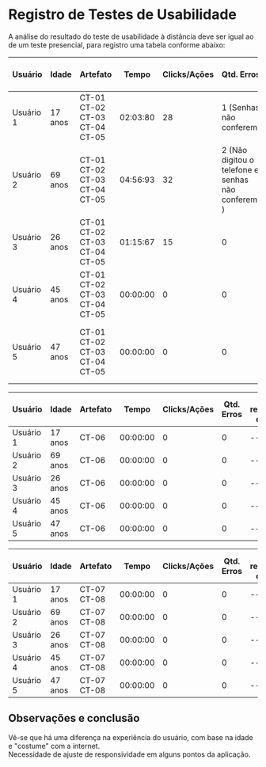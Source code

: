 # Registro de Testes de Usabilidade

A análise do resultado do teste de usabilidade à distância deve ser igual ao de um teste presencial, para registro uma tabela conforme abaixo:

| **Usuário** 	| **Idade** | **Artefato** 	| **Tempo** | **Clicks/Ações** | **Qtd. Erros** | **Se recuperou do erro** | **Comentários e observações** |
| --- 	| --- 	| --- 	| --- | ---  | --- | --- | --- |
| Usuário 1	| 17 anos	| CT-01<br/>CT-02<br/>CT-03<br/>CT-04<br/>CT-05	| 02:03:80 |  28 | 1 (Senhas não conferem) | Sim, reescreveu o campo | Usuário achou a aplicação intuitiva |
| Usuário 2 | 69 anos	| CT-01<br/>CT-02<br/>CT-03<br/>CT-04<br/>CT-05	| 04:56:93 | 32  | 2 (Não digitou o telefone e senhas não conferem ) |  Sim, preencheu o campo faltante e reescreveu a senha | Pela falta de conhecimento da intrnet, não achou intuitivo |
| Usuário 3	| 26	anos | CT-01<br/>CT-02<br/>CT-03<br/>CT-04<br/>CT-05	| 01:15:67 | 15  | 0 | N/A | Usuário achou a aplicação intuitiva |
| Usuário 4	| 45 anos| CT-01<br/>CT-02<br/>CT-03<br/>CT-04<br/>CT-05  | 00:00:00 | 0  | 0 | --- | Usuário conseguiu realizar todo o teste sem dificuldade |
| Usuário 5	| 47	anos | CT-01<br/>CT-02<br/>CT-03<br/>CT-04<br/>CT-05| 00:00:00 | 0  | 0 | --- | Usuário atento, realizou todo o processo com atenção e cautela |

| **Usuário** 	| **Idade** | **Artefato** 	| **Tempo** | **Clicks/Ações** | **Qtd. Erros** | **Se recuperou do erro** | **Comentários e observações** |
| --- 	| --- 	| --- 	| --- | ---  | --- | --- | --- |
| Usuário 1	| 17 anos	| CT-06	| 00:00:00 | 0  | 0 | --- | Em desenvolvimento |
| Usuário 2 | 69 anos| CT-06| 00:00:00 | 0  | 0 | --- |--- |
| Usuário 3	| 26	anos| CT-06	| 00:00:00 | 0  | 0 | --- | --- |
| Usuário 4	| 45 anos | CT-06	| 00:00:00 | 0  | 0  | ---  | --- |
| Usuário 5	| 47 anos	| CT-06	| 00:00:00 | 0  | 0 | --- | --- |

| **Usuário** 	| **Idade** | **Artefato** 	| **Tempo** | **Clicks/Ações** | **Qtd. Erros** | **Se recuperou do erro** | **Comentários e observações** |
| --- 	| --- 	| --- 	| --- | ---  | --- | --- | --- |
| Usuário 1	| 17 anos	| CT-07<br/>CT-08	| 00:00:00 | 0  | 0 | --- | Em desenvolvimento |
| Usuário 2 | 69 anos| CT-07<br/>CT-08| 00:00:00 | 0  | 0 | --- |--- |
| Usuário 3	| 26	anos| CT-07<br/>CT-08	| 00:00:00 | 0  | 0 | --- | --- |
| Usuário 4	| 45 anos| CT-07<br/>CT-08	| 00:00:00 | 0  | 0  | ---  | --- |
| Usuário 5	| 47	anos| CT-07<br/>CT-08	| 00:00:00 | 0  | 0 | --- | --- |


<h2>Observações e conclusão</h2>
Vê-se que há uma diferença na experiência do usuário, com base na idade e "costume" com a internet.<br/>
Necessidade de ajuste de responsividade em alguns pontos da aplicação.

